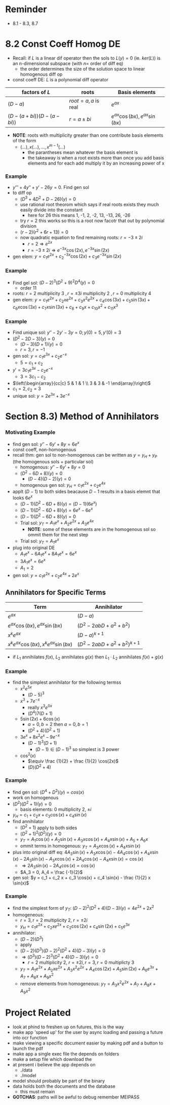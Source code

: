 # Reminder
- 8.1 - 8.3, 8.7

# 8.2 Const Coeff Homog DE
- Recall: if $L$ is a linear dif operator then the sols to $L(y) = 0$ (ie. $ker(L)$) is an n-dimensional subspace (with $n =$ order of diff eq)
    - the order determines the size of the solution space to linear homogenous diff op
- const coeff DE: $L$ is a polynomial diff operator

| factors of $L$ | roots | Basis elements |
|---|---|---|
| $(D - a)$ | $root = a, a$ is real | $e^{ax}$
| $(D - (a + bi))(D - (a - bi))$ | $r = a \pm bi$ | $e^{ax} \cos(bx), e^{ax} \sin(bx)$
- **NOTE**: roots with multiplicity greater than one contribute basis elements of the form
    - $(\dots), x (\dots), \dots, x^{m - 1}(\dots)$
        - the parantheses mean whatever the basis element is
        - the takeaway is when a root exists more than once you add basis elements and for each add multiply it by an increasing power of x

### Example
- $y''' + 4y'' + y' - 26y = 0$. Find gen sol
- to diff op
    - $(D^3 + 4D^2 + D - 26)(y) = 0$
    - use rational root theorom which says if real roots exists they much easily divide into the constant
        - here for 26 this means 1, -1, 2, -2, 13, -13, 26, -26
    - try $r = 2$ this works so this is a root now facotr that out by polynomial division
    - $(r - 2)(r^2 + 6r + 13) = 0$
    - now quadratic equation to find remaining roots: $r = -3 \pm 2i$
        - $r = 2 \Rightarrow e^{2x}$
        - $r = -3 \pm 2i \Rightarrow e^{-3x} \cos(2x), e^{-3x} \sin(2x)$
- gen elem: $y = c_1 e^{2x} + c_2^{-3x} \cos(2x) + c_3 e^{-3x} \sin(2x)$

### Example
- Find gel sol: $(D - 2)^3 (D^2 + 9)^2 D^4(y) = 0$
    - order 11
- roots: $r = 2$ multiplicity 3 $,r = \pm 3i$ multiplicity 2  $,r = 0$ multiplicity 4
- gen elem: $y = c_1 e^{2x} + c_2 xe^{2x} + c_3 x^2 e^{2x} + c_4 \cos(3x) + c_5 \sin(3x) + c_6 x \cos(3x) + c_7 x \sin(3x) + c_8 + c_9 x + c_10 x^2 + c_11 x^3$

### Example
- Find unique sol: $y'' - 2y' - 3y = 0; y(0) = 5, y'(0) = 3$
- $(D^2 - 2D - 3)(y) = 0$
    - $(D - 3)(D + 1)(y) = 0$
    - $r = 3, r = -1$
- gen sol: $y = c_1 e^{3x} + c_2 e^{-x}$
    - $5 = c_1 + c_2$
- $y' = 3c_1 e^{3x} -c_2 e^{-x}$
    - $3 = 3 c_1 - c_2$
- $\left(\begin{array}{cc|c} 5 & 1 & 1 \\ 3 & 3 & -1 \end{array}\right)$
- $c_1 = 2, c_2 = 3$
- unique sol: $y = 2 e^{3x} + 3 e^{-x}$

# Section 8.3) Method of Annihilators
### Motivating Example
- find gen sol: $y'' - 6y' + 8y = 6e^x$
- const coeff, non-homogenous
- recall thm: gen sol to non-homogenous can be written as $y = y_H + y_P$ (the homogenous sols + particular sol)
    - homogenous: $y'' - 6y' + 8y = 0$
    - $(D^2 - 6D + 8)(y) = 0$
        - $(D - 4)(D - 2)(y) = 0$
    - homogenous gen sol: $y_H = c_1 e^{2x} + c_2 e^{4x}$
- applt $(D - 1)$ to both sides beacause $D - 1$ results in a basis elemnt  that looks $6 e^x$
    - $(D - 1)(D^2 - 6D + 8)(y) = (D - 1)(6e^x)$
    - $(D - 1)(D^2 - 6D + 8)(y) = 6e^x - 6e^x$
    - $(D - 1)(D^2 - 6D + 8)(y) = 0$
    - Trial sol: $y_T = A_1 e^x + A_2 e^{2x} + A_3 e^{4x}$
        - **NOTE**: some of these elements are in the homogenous sol so ommit them for the next step
    - Trial sol: $y_T = A_1 e^x$
- plug into original DE
    - $A_1 e^x - 6 A_1 e^x + 8A_1 e^x = 6e^x$
    - $3A_1 e^x = 6e^x$
    - $A_1 = 2$
- gen sol: $y = c_1 e^{2x} + c_2 e^{4x} + 2e^x$

## Annihilators for Specific Terms
| Term | Annihilator |
|---|---|
| $e^{ax}$ | $(D - a)$ |
|$e^{ax} \cos(bx), e^{ax} \sin(bx)$| $(D^2 - 2abD + a^2 + b^2)$ |
| $x^k e^{ax}$ | $(D - a)^{k + 1}$ |
| $x^k e^{ax} \cos(bx), x^k e^{ax} \sin(bx)$ | $(D^2 - 2abD + a^2 + b^2)^{k + 1}$ |

- if $L_1$ annihilates $f(x)$, $L_2$ annihilates $g(x)$ then $L_1 \cdot L_2$ annihilates $f(x) + g(x)$

### Example
- find the simplest annihilator for the following termss
    - $x^2 e^{5x}$
        - $(D - 5)^{3}$
    - $x^3 + 7e^{-x}$
        - really $x^3 e^{0x}$
        - $(D^4)7(D + 1)$
    - $5 \sin(2x) + 6 \cos(x)$
        - $a = 0, b = 2$ then $a = 0, b = 1$
        - $(D^2 + 4)(D^2 + 1)$
    - $3e^x + 8x^2 e^x - 9e^{-x}$
        - $(D - 1)^3 (D + 1)$
            - $(D - 1) \in (D - 1)^3$ so simplest is 3 power
    - $\cos^2 (x)$
        - $\equiv \frac {1}{2} + \frac {1}{2} \cos(2x)$
        - $(D)(D^2 + 4)$

### Example
- find gen sol: $(D^4 + D^2)(y) = cos(x)$
- work on homogenous
- $(D^2)(D^2 + 1)(y) = 0$
    - basis elements: $0$ multiplicity 2, $\pm i$
- $y_H = c_1 + c_2 x + c_3 \cos(x) + c_4 \sin(x)$
- find annihilator
    - $(D^2 + 1)$
    apply to both sides
    - $(D^2 + 1)^2(D^2)(y) = 0$
    - $y_T = A_1 \cos(x) + A_2 \sin(x) + A_3 x \cos(x) + A_4 x \sin(x) + A_5 + A_6 x$
    - ommit terms in homogenous: $y_T = A_3 x \cos(x) + A_4 x \sin(x)$
- plus into original diff eq: $4A_3 \sin(x) + A_3 x \cos(x) -4A_4 \cos(x) + A_4 x \sin(x) -2A_3 \sin(x) - A_3x \cos(x) + 2A_4 \cos(x) - A_4 x \sin(x) = \cos(x)$
    - $\Rightarrow 2A_3 \sin(x) - 2A_4 \cos(x) = \cos(x)$
    - $A_3 = 0, A_4 = \frac {-1}{2}$
- gen sol: $y = c_1 + c_2 x + c_3 \cos(x) + c_4 \sin(x) - \frac {1}{2} x \sin(x)$

### Example
- find the simplest form of $y_T$: $(D - 2)^2 (D^2 + 4)(D - 3)(y) = 4e^{2x} + 2x^2$
- homogeneous:
    - $r = 3, r = 2$ multiplicity 2, $r = \pm 2i$
    - $y_H = c_1 e^{2x} + c_2 xe^{2x} + c_2 \cos(2x) + c_4 \sin(2x) + c_5 e^{3x}$
- annihilator:
    - $(D - 2)(D^3)$
    - apply
    - $(D - 2)(D^3)(D - 2)^2 (D^2 + 4)(D - 3)(y) = 0$
    - $\Rightarrow (D^3)(D - 2)^3 (D^2 + 4)(D - 3)(y) = 0$
        - $r = 2$ multiplicity 2, $r = \pm 2i, r = 3, r = 0$ multiplicty 3
    - $y_T = A_1 e^{2x} + A_2 xe^{2x} + A_3 x^2 e^{2x} + A_4 \cos(2x) + A_5 \sin(2x) + A_6 e^{3x} + A_7 + A_8 x + A_9 x^2$
    - remove elements from homogeneous: $y_T = A_3 x^2 e^{2x} + A_7 + A_8 x + A_9 x^2$

# Project Related
- look at phind to freshen up on futures, this is the way
- make app 'speed up' for the user by async loading and passing a future into ocr function
- make viewing a specific document easier by making pdf and a button to launch the pdf
- make app a single exec file the depends on folders
- make a setup file which download the 
- at present i believe the app depends on
    - ./data
    - ./model
- model should probably be part of the binary
- data holds both the documents and the database
    - this must remain
- **GOTCHAS**: paths will be awful to debug remember MEIPASS